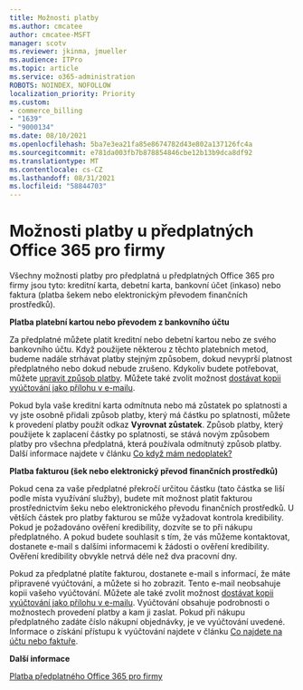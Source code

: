 ```yaml
---
title: Možnosti platby
ms.author: cmcatee
author: cmcatee-MSFT
manager: scotv
ms.reviewer: jkinma, jmueller
ms.audience: ITPro
ms.topic: article
ms.service: o365-administration
ROBOTS: NOINDEX, NOFOLLOW
localization_priority: Priority
ms.custom:
- commerce_billing
- "1639"
- "9000134"
ms.date: 08/10/2021
ms.openlocfilehash: 5ba7e3ea21fa85e8674782d43e802a137126fc4a
ms.sourcegitcommit: e781da003fb7b878854846cbe12b13b9dca8df92
ms.translationtype: MT
ms.contentlocale: cs-CZ
ms.lasthandoff: 08/31/2021
ms.locfileid: "58844703"
---
```

# <a name="payment-options-for-microsoft-365-for-business-subscriptions"></a>Možnosti platby u předplatných Office 365 pro firmy
  
Všechny možnosti platby pro předplatná u předplatných Office 365 pro firmy jsou tyto: kreditní karta, debetní karta, bankovní účet (inkaso) nebo faktura (platba šekem nebo elektronickým převodem finančních prostředků).
  
**Platba platební kartou nebo převodem z bankovního účtu**
  
Za předplatné můžete platit kreditní nebo debetní kartou nebo ze svého bankovního účtu. Když použijete některou z těchto platebních metod, budeme nadále strhávat platby stejným způsobem, dokud nevyprší platnost předplatného nebo dokud nebude zrušeno. Kdykoliv budete potřebovat, můžete [upravit způsob platby](https://docs.microsoft.com/microsoft-365/commerce/billing-and-payments/manage-payment-methods). Můžete také zvolit možnost [dostávat kopii vyúčtování jako přílohu v e-mailu](https://docs.microsoft.com/microsoft-365/commerce/billing-and-payments/view-your-bill-or-invoice#receive-a-copy-of-your-billing-statement-in-email).

Pokud byla vaše kreditní karta odmítnuta nebo má zůstatek po splatnosti a vy jste osobně přidali způsob platby, který má částku po splatnosti, můžete k provedení platby použít odkaz **Vyrovnat zůstatek**. Způsob platby, který použijete k zaplacení částky po splatnosti, se stává novým způsobem platby pro všechna předplatná, která používala odmítnutý způsob platby. Další informace najdete v článku [Co když mám nedoplatek?](https://docs.microsoft.com/microsoft-365/commerce/billing-and-payments/pay-for-your-subscription#what-if-i-have-an-outstanding-balance)

**Platba fakturou (šek nebo elektronický převod finančních prostředků)**
  
Pokud cena za vaše předplatné překročí určitou částku (tato částka se liší podle místa využívání služby), budete mít možnost platit fakturou prostřednictvím šeku nebo elektronického převodu finančních prostředků. U větších částek pro platby fakturou se může vyžadovat kontrola kredibility. Pokud je požadováno ověření kredibility, dozvíte se to při nákupu předplatného. A pokud budete souhlasit s tím, že vás můžeme kontaktovat, dostanete e-mail s dalšími informacemi k žádosti o ověření kredibility. Ověření kredibility obvykle netrvá déle než dva pracovní dny.

Pokud za předplatné platíte fakturou, dostanete e-mail s informací, že máte připravené vyúčtování, a můžete si ho zobrazit. Tento e-mail neobsahuje kopii vašeho vyúčtování. Můžete ale také zvolit možnost [dostávat kopii vyúčtování jako přílohu v e-mailu](https://docs.microsoft.com/microsoft-365/commerce/billing-and-payments/view-your-bill-or-invoice#receive-a-copy-of-your-billing-statement-in-email). Vyúčtování obsahuje podrobnosti o možnostech provedení platby a kam ji zaslat. Pokud při nákupu předplatného zadáte číslo nákupní objednávky, je ve vyúčtování uvedené. Informace o získání přístupu k vyúčtování najdete v článku [Co najdete na účtu nebo faktuře](https://docs.microsoft.com/microsoft-365/commerce/billing-and-payments/view-your-bill-or-invoice).
  
**Další informace**
  
[Platba předplatného Office 365 pro firmy](https://docs.microsoft.com/microsoft-365/commerce/billing-and-payments/pay-for-your-subscription)
